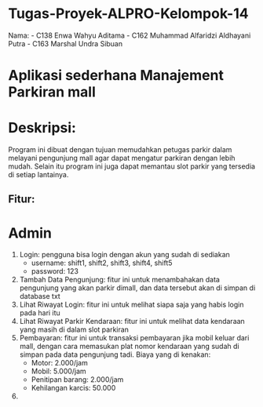 # Tugas-Proyek-ALPRO-Kelompok-14
Nama: - C138 Enwa Wahyu Aditama
      - C162 Muhammad Alfaridzi Aldhayani Putra
      - C163 Marshal Undra Sibuan

# Aplikasi sederhana Manajement Parkiran mall

# Deskripsi:
Program ini dibuat dengan tujuan memudahkan petugas parkir dalam melayani pengunjung mall agar dapat mengatur parkiran dengan lebih mudah. Selain itu program ini juga dapat memantau slot parkir yang tersedia di setiap lantainya.

## Fitur:
# Admin
1. Login: pengguna bisa login dengan akun yang sudah di sediakan
   * username: shift1, shift2, shift3, shift4, shift5
   * password: 123
2. Tambah Data Pengunjung: fitur ini untuk menambahakan data pengunjung yang akan parkir dimall, dan data tersebut akan di simpan di database txt
3. Lihat Riwayat Login: fitur ini untuk melihat siapa saja yang habis login pada hari itu
4. Lihat Riwayat Parkir Kendaraan: fitur ini untuk melihat data kendaraan yang masih di dalam slot parkiran
5. Pembayaran: fitur ini untuk transaksi pembayaran jika mobil keluar dari mall, dengan cara memasukan plat nomor kendaraan yang sudah di simpan pada data pengunjung tadi.
   Biaya yang di kenakan:
   * Motor: 2.000/jam
   * Mobil: 5.000/jam
   * Penitipan barang: 2.000/jam
   * Kehilangan karcis: 50.000
6. 

